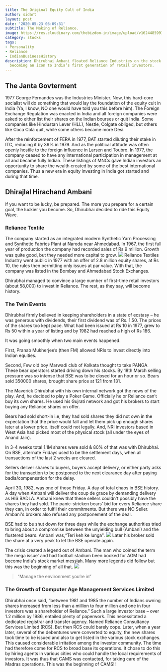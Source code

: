 ```yaml
---
title: The Original Equity Cult of India
author: sidart
layout: post
date: '2020-05-23 03:09:31'
subtitle: The Making of Reliance.
image: https://res.cloudinary.com/thebizdom-in/image/upload/v1624485991/1977_glpwxb.png
category: stocks
tags:
- Personality
- Reliance
- IndianBusinessHistory
description: Dhirubhai Ambani floated Reliance Industries on the stock market in 1977,
  becoming an icon to India’s first generation of retail investors.
---
```


## The Janta Govterment
1977 George Fernandes was the Industries Minister. Now, this hard-core socialist will do something that would lay the foundation of the equity cult in India (Ya, I know, NO one would have told you this before him).
The Foreign Exchange Regulation was enacted in India and all foreign companies were asked to either list their shares on the Indian bourses or quit India. Some companies like Hindustan Lever (HLL), Nestle, Colgate obliged, but others like Coca Cola quit, while some others became more Desi. 

After the reinforcement of FERA in 1977, BAT started diluting their stake in ITC, reducing it by 39% in 1979. And as the political attitude was often openly hostile to the foreign influence in Larsen and Toubro. In 1977, the company ceased to have any international participation in management at all and became fully Indian.
These listings of MNCs gave Indian investors an opportunity to share the wealth created by some of the best international companies. Thus a new era in equity investing in India got started and during that time.

## Dhirajlal Hirachand Ambani
If you want to be lucky, be prepared. The more you prepare for a certain goal, the luckier you become. So, Dhirubhai decided to ride this Equity Wave.
### Reliance Textile
The company started as an integrated modern Synthetic Yarn Processing and Synthetic Fabrics Plant at Naroda near Ahmedabad. In 1967, the first full year of production the company had recorded sales of Rs 9 million. Growth was quite good, but they needed more capital to grow. 
![](https://res.cloudinary.com/thebizdom-in/image/upload/v1624483856/1977_1_q0fpir.png)
Reliance Textiles Industry went public in 1977 with an offer of 2.8 million equity shares, at Rs 10, the rules then permitting only issues at par value. With that, the company was listed in the Bombay and Ahmedabad Stock Exchanges. 

Dhirubhai managed to convince a large number of first-time retail investors (about 58,000) to invest in Reliance. The rest, as they say, will become history.

### The Twin Events
Dhirubhai firmly believed in keeping shareholders in a state of ecstasy – he was generous with dividends, their first dividend was of Rs. 1.50. The prices of the shares too kept pace. What had been issued at Rs 10 in 1977, grew to Rs 50 within a year of listing and by 1982 had reached a high of Rs 186.  

It was going smoothly when two main events happened. 

First, Pranab  Mukherjee’s (then FM) allowed NRIs to invest directly into  Indian equities. 

Second, Few old boy Marwadi club of Kolkata thought to take PANGA. These bear operators started driving down his stocks. By 18th March selling pressure was so intense that BSE was to be closed for an hour or so.  Bears sold 350000 shares, brought share price at 121 from 131.

The Maverick Dhirubhai with his own internal network got the news of the play. And, he decided to play a Poker Game. Officially he or Reliance can’t buy its own shares. He used his Gujrati network and got his brokers to start buying any Reliance shares on offer.

Bears had sold short-in i.e, they had sold shares they did not own in the expectation that the price would fall and let them pick up enough shares later at a lower price. itself could not legally.  And, NRI investors based in West Asia had picked most of the physical stock (all under the eyes of Anand Jain).

In 3-4 weeks total 1.1M shares were sold & 80% of that was with Dhirubhai. On BSE, alternate Fridays used to be the settlement days, when all transactions of the last 2 weeks are cleared. 

Sellers deliver shares to buyers, buyers accept delivery, or either party asks for the transaction to be postponed to the next clearance day after paying badla/compensation for the delay. 

April 30, 1982, was one of those Friday. A day of total chaos in BSE history. A day when Ambani will deliver the coup de grace by demanding delivery as HIS BADLA.
Ambani knew that these sellers couldn't possibly have the shares they had sold. The panic-stricken bears' bid for every Reliance share they can, in order to fulfil their commitments. But there was NO Seller. Ambani's brokers also refused any postponement of the deal.

BSE had to be shut down for three days while the exchange authorities tried to bring about a compromise between the unyielding bull (Ambani) and the flustered bears. Ambani was,“Teri keh ke lunga". 
![](https://pbs.twimg.com/media/EYpZ14TUMAE5Uba?format=jpg&name=900x900)
Later his broker sold the share at a very peak to let the BSE operate again.

The crisis created a legend out of Ambani. The man who coined the term 'the mega issue' and had football stadium been booked for AGM had become India's stock market messiah. Many more legends did follow but this was the beginning of all that. 
![](https://pbs.twimg.com/media/EYpaGSTUcAA3ChW?format=jpg&name=small)
> “Manage the environment you’re in”

### The Growth of Computer Age Management Services Limited
Dhirubhai once said, “between 1981 and 1985 the number of Indians owning shares increased from less than a million to four million and one in four investors was a shareholder of Reliance.” 
Such a large investor base – over 1.2 million by 1986, entailed plenty of paperwork. This necessitated a dedicated registrar and transfer agency. Named Reliance Consultancy Services Limited (RCS). But then RCS could barely cope. Later, when a year later, several of the debentures were converted to equity, the new shares took time to be issued and also to get listed in the various stock exchanges. This caused considerable irritation among the investor community. The time had therefore come for RCS to broad base its operations. It chose to do this by hiring agents in various cities who could handle the local requirements of investors. It was thus that CAMS was contacted, for taking care of the Madras operations. This was the beginning of CAMS!!
